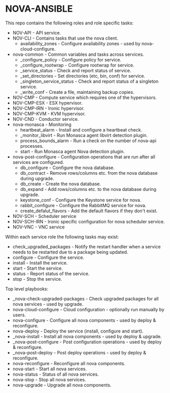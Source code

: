 <!--

 (c) Copyright 2015-2017 Hewlett Packard Enterprise Development LP
 (c) Copyright 2017 SUSE LLC

 Licensed under the Apache License, Version 2.0 (the "License"); you may
 not use this file except in compliance with the License. You may obtain
 a copy of the License at

 http://www.apache.org/licenses/LICENSE-2.0

 Unless required by applicable law or agreed to in writing, software
 distributed under the License is distributed on an "AS IS" BASIS, WITHOUT
 WARRANTIES OR CONDITIONS OF ANY KIND, either express or implied. See the
 License for the specific language governing permissions and limitations
 under the License.

-->
NOVA-ANSIBLE
============

This repo contains the following roles and role specific tasks:
- NOV-API - API service.
- NOV-CLI - Contains tasks that use the nova client.
  - availability_zones - Configure availability zones - used by nova-cloud-configure.
- nova-common - Common variables and tasks across services.
  - _configure_policy - Configure policy for service.
  - _configure_rootwrap - Configure rootwrap for service.
  - _service_status - Check and report status of service.
  - _set_directories - Set directories (etc, bin, conf) for service.
  - _singleton_service_status - Check and report status of a singleton service.
  - _write_conf - Create a file, maintaining backup copies.
- NOV-CMP - Compute service which requires one of the hypervisors.
- NOV-CMP-ESX - ESX hypervisor.
- NOV-CMP-IRN - Ironic hypervisor.
- NOV-CMP-KVM - KVM hypervisor.
- NOV-CND - Conductor service.
- nova-monasca - Monitoring
  - heartbeat_alarm - Install and configure a heartbeat check.
  - _monitor_libvirt - Run Monasca agent libvirt detection plugin.
  - process_bounds_alarm - Run a check on the number of nova-api processes.
  - start - Run Monasca agent Nova detection plugin.
- nova-post-configure - Configuration operations that are run after all
 services are configured.
  - db_configure - Configure the nova database.
  - db_contract - Remove rows/columns etc. from the nova database during
 upgrade.
  - db_create - Create the nova database.
  - db_expand - Add rows/columns etc. to the nova database during upgrade.
  - keystone_conf - Configure the Keystone service for nova.
  - rabbit_configure - Configure the RabbitMQ service for nova.
  - create_defalut_flavors - Add the default flavors if they don't exist.
- NOV-SCH - Scheduler service
- NOV-SCH-IRN - Ironic specific configuration for nova scheduler service.
- NOV-VNC - VNC service

Within each service role the following tasks may exist:
- check_upgraded_packages - Notify the restart handler when a service needs
 to be restarted due to a package being updated.
- configure               - Configure the service.
- install                 - Install the service.
- start                   - Start the service.
- status                  - Report status of the service.
- stop                    - Stop the service.

Top level playbooks:

  - _nova-check-upgraded-packages - Check upgraded packages for all nova services - used by upgrade.
  - nova-cloud-configure          - Cloud configuration - optionally run manually by users.
  - nova-configure                - Configure all nova components - used by deploy & reconfigure.
  - nova-deploy                   - Deploy the service (install, configure and start).
  - _nova-install                 - Install all nova components - used by deploy & upgrade.
  - _nova-post-configure          - Post configuration operations - used by deploy & reconfigure.
  - _nova-post-deploy             - Post deploy operations - used by deploy & reconfigure.
  - nova-reconfigure              - Reconfigure all nova components.
  - nova-start                    - Start all nova services.
  - nova-status                   - Status of all nova services.
  - nova-stop                     - Stop all nova services.
  - nova-upgrade                  - Upgrade all nova components.

